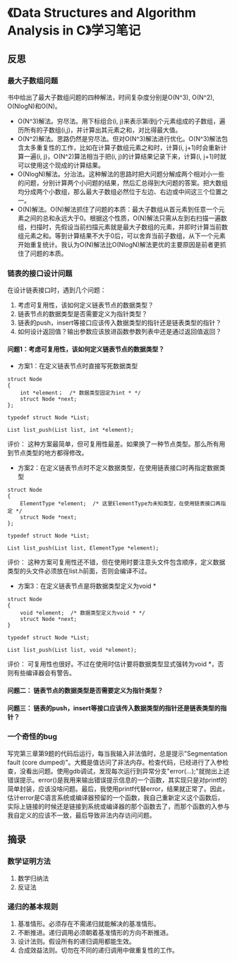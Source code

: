 # 《Data Structures and Algorithm Analysis in C》学习笔记

## 反思

### 最大子数组问题
书中给出了最大子数组问题的四种解法，时间复杂度分别是O(N^3), O(N^2), O(NlogN)和O(N)。

* O(N^3)解法。穷尽法。用下标组合(i, j)来表示第i到j个元素组成的子数组，遍历所有的子数组(i,j)，并计算出其元素之和，对比得最大值。
* O(N^2)解法。思路仍然是穷尽法。但对O(N^3)解法进行优化。O(N^3)解法包含太多重复性的工作，比如在计算子数组元素之和时，计算(i, j+1)时会重新计算一遍(i, j)，O(N^2)算法相当于把(i, j)的计算结果记录下来，计算(i, j+1)时就可以使用这个现成的计算结果。
* O(NlogN)解法。分治法。这种解法的思路时把大问题分解成两个相对小一些的问题，分别计算两个小问题的结果，然后汇总得到大问题的答案。把大数组均分成两个小数组，那么最大子数组必然位于左边、右边或中间这三个位置之一。
* O(N)解法。O(N)解法抓住了问题的本质：最大子数组从首元素到任意一个元素之间的总和永远大于0。根据这个性质，O(N)解法只需从左到右扫描一遍数组，扫描时，先假设当前扫描元素就是最大子数组的元素，并即时计算当前数组元素之和。等到计算结果不大于0后，可以舍弃当前子数组，从下一个元素开始重复统计。我认为O(N)解法比O(NlogN)解法更优的主要原因是前者更抓住了问题的本质。

### 链表的接口设计问题
在设计链表接口时，遇到几个问题：
1. 考虑可复用性，该如何定义链表节点的数据类型？
2. 链表节点的数据类型是否需要定义为指针类型？
3. 链表的push，insert等接口应该传入数据类型的指针还是链表类型的指针？
4. 如何设计返回值？输出参数应该放进函数参数列表中还是通过返回值返回？

#### 问题1：考虑可复用性，该如何定义链表节点的数据类型？

* 方案1：在定义链表节点时直接写死数据类型
```
struct Node
{
    int *element；  /* 数据类型固定为int * */
    struct Node *next;
};

typedef struct Node *List;

List list_push(List list, int *element);
```

评价：
这种方案最简单，但可复用性最差。如果换了一种节点类型。那么所有用到节点类型的地方都得修改。

* 方案2：在定义链表节点时不定义数据类型，在使用链表接口时再指定数据类型
```
struct Node
{
    ElementType *element;  /* 这里ElementType为未知类型，在使用链表接口再指定 */
    struct Node *next;
};

typedef struct Node *List;

List list_push(List list, ElementType *element);
```

评价：
这种方案可复用性还不错，但在使用时要注意头文件包含顺序，定义数据类型的头文件必须放在list.h前面，否则会编译不过。

* 方案3：在定义链表节点是将数据类型定义为void *
```
struct Node
{
    void *element;  /* 数据类型定义为void * */
    struct Node *next;
}

typedef struct Node *List;

List list_push(List list, void *element);
```

评价：
可复用性也很好。不过在使用时估计要将数据类型显式强转为void *，否则有些编译器会有警告。

#### 问题二： 链表节点的数据类型是否需要定义为指针类型？

#### 问题三： 链表的push，insert等接口应该传入数据类型的指针还是链表类型的指针？

### 一个奇怪的bug
写完第三章第9题的代码后运行，每当我输入非法值时，总是提示"Segmentation fault (core dumped)"。大概是值访问了非法内存。检查代码，已经进行了入参检查，没看出问题。使用gdb调试，发现每次运行到异常分支"error(...);"就抛出上述错误提示。error()是我用来输出错误提示信息的一个函数，其实现只是对printf的简单封装，应该没啥问题。最后，我使用printf代替error，结果就正常了。因此，估计error是C语言系统或编译器预留的一个函数，我自己重新定义这个函数后，实际上链接的时候还是链接到系统或编译器的那个函数去了，而那个函数的入参与我自定义的应该不一致，最后导致非法内存访问问题。

## 摘录

### 数学证明方法

1. 数学归纳法
2. 反证法

### 递归的基本规则

1. 基准情形。必须存在不需递归就能解决的基准情形。
2. 不断推进。递归调用必须朝着基准情形的方向不断推进。
3. 设计法则。假设所有的递归调用都能生效。
4. 合成效益法则。切勿在不同的递归调用中做重复性的工作。

